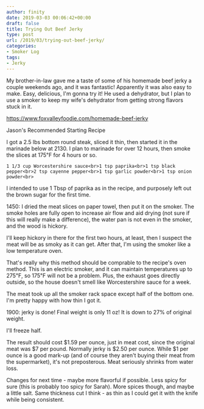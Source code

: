 ```yaml
---
author: finity
date: 2019-03-03 00:06:42+00:00
draft: false
title: Trying Out Beef Jerky
type: post
url: /2019/03/trying-out-beef-jerky/
categories:
- Smoker Log
tags:
- Jerky
---
```





My brother-in-law gave me a taste of some of his homemade beef jerky a couple weekends ago, and it was fantastic!  Apparently it was also easy to make.  Easy, delicious, I'm gonna try it!  He used a dehydrator, but I plan to use a smoker to keep my wife's dehydrator from getting strong flavors stuck in it.








https://www.foxvalleyfoodie.com/homemade-beef-jerky


Jason's Recommended Starting Recipe





I got a 2.5 lbs bottom round steak, sliced it thin, then started it in the marinade below at 2130.  I plan to marinade for over 12 hours, then smoke the slices at 175℉ for 4 hours or so.






    
    1 1/3 cup Worcestershire sauce<br>1 tsp paprika<br>1 tsp black pepper<br>2 tsp cayenne pepper<br>1 tsp garlic powder<br>1 tsp onion powder<br>







I intended to use 1 Tbsp of paprika as in the recipe, and purposely left out the brown sugar for the first time.







1450: I dried the meat slices on paper towel, then put it on the smoker.  The smoke holes are fully open to increase air flow and aid drying (not sure if this will really make a difference), the water pan is not even in the smoker, and the wood is hickory.







I'll keep hickory in there for the first two hours, at least, then I suspect the meat will be as smoky as it can get.  After that, I'm using the smoker like a low temperature oven.







That's really why this method should be comprable to the recipe's oven method.  This is an electric smoker, and it can maintain temperatures up to 275℉, so 175℉ will not be a problem.  Plus, the exhaust goes directly outside, so the house doesn't smell like Worcestershire sauce for a week.







The meat took up all the smoker rack space except half of the bottom one.  I'm pretty happy with how thin I got it.







1900: jerky is done!  Final weight is only 11 oz!  It is down to 27% of original weight.







I'll freeze half.







The result should cost $1.59 per ounce, just in meat cost, since the original meat was $7 per pound.  Normally jerky is $2.50 per ounce.  While $1 per ounce is a good mark-up (and of course they aren't buying their meat from the supermarket), it's not preposterous.  Meat seriously shrinks from water loss.







Changes for next time - maybe more flavorful if possible.  Less spicy for sure (this is probably too spicy for Sarah).  More spices though, and maybe a little salt.  Same thickness cut I think - as thin as I could get it with the knife while being consistent.



